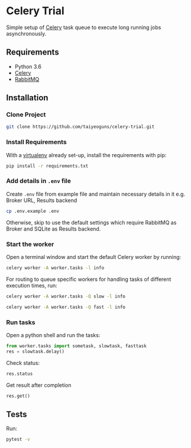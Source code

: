 # Celery Trial

Simple setup of [Celery](http://www.celeryproject.org/) task queue to execute long running jobs asynchronously.

## Requirements

-   Python 3.6
-   [Celery](http://www.celeryproject.org/)
-   [RabbitMQ](https://www.rabbitmq.com/)

## Installation

### Clone Project

```sh
git clone https://github.com/taiyeoguns/celery-trial.git
```

### Install Requirements

With a [virtualenv](https://virtualenv.pypa.io/) already set-up, install the requirements with pip:

```sh
pip install -r requirements.txt
```

### Add details in `.env` file

Create `.env` file from example file and maintain necessary details in it e.g. Broker URL, Results backend

```sh
cp .env.example .env
```

Otherwise, skip to use the default settings which require RabbitMQ as Broker and SQLite as Results backend.

### Start the worker

Open a terminal window and start the default Celery worker by running:

```sh
celery worker -A worker.tasks -l info
```

For routing to queue specific workers for handling tasks of different execution times, run:

```sh
celery worker -A worker.tasks -Q slow -l info
```
```sh
celery worker -A worker.tasks -Q fast -l info
```

### Run tasks
Open a python shell and run the tasks:

```py
from worker.tasks import sometask, slowtask, fasttask
res = slowtask.delay()
```

Check status:
```py
res.status
```

Get result after completion
```py
res.get()
```

## Tests

Run:

```sh
pytest -v
```
